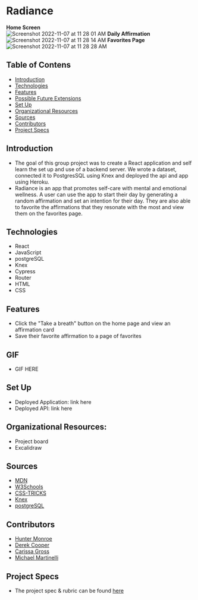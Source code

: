 # Radiance
<b>Home Screen</b><br>
![Screenshot 2022-11-07 at 11 28 01 AM](https://user-images.githubusercontent.com/83977544/200386975-010d2241-286a-4630-b4e8-f553d0bdd049.png)
<b>Daily Affirmation</b><br>
![Screenshot 2022-11-07 at 11 28 14 AM](https://user-images.githubusercontent.com/83977544/200387030-6dda4772-5814-44a3-8dc9-2773bd1df966.png)
<b>Favorites Page</b><br>
![Screenshot 2022-11-07 at 11 28 28 AM](https://user-images.githubusercontent.com/83977544/200387190-664bf23b-f2ef-4cce-8ede-b5e59f71e43c.png)

## Table of Contens
- [Introduction](#introduction)
- [Technologies](#technologies)
- [Features](#features)
- [Possible Future Extensions](#possible-future-extensions)
- [Set Up](#set-up)
- [Organizational Resources](#organizational-resources)
- [Sources](#sources)
- [Contributors](#contributors)
- [Project Specs](#project-specs)

## Introduction
- The goal of this group project was to create a React application and self learn the set up and use of a backend server.  We wrote a dataset, connected it to PostgresSQL using Knex and deployed the api and app using Heroku.
- Radiance is an app that promotes self-care with mental and emotional wellness.  A user can use the app to start their day by generating a random affirmation and set an intention for their day.  They are also able to favorite the affirmations that they resonate with the most and view them on the favorites page.

## Technologies
- React
- JavaScript
- postgreSQL
- Knex
- Cypress
- Router
- HTML
- CSS

## Features
- Click the "Take a breath" button on the home page and view an affirmation card
- Save their favorite affirmation to a page of favorites

## GIF
- GIF HERE

## Set Up
- Deployed Application: link here
- Deployed API: link here

## Organizational Resources:
- Project board
- Excalidraw

## Sources
- [MDN](http://developer.mozilla.org/en-US/)
- [W3Schools](https://www.w3schools.com/)
- [CSS-TRICKS](https://css-tricks.com/)
- [Knex](https://knexjs.org/guide/)
- [postgreSQL](https://www.postgresql.org/docs/current/)

## Contributors
- [Hunter Monroe](https://github.com/Hmonroe2)
- [Derek Cooper](https://github.com/coopercodex)
- [Carissa Gross](https://github.com/carissagross)
- [Michael Martinelli](https://github.com/mmartinelli22)

## Project Specs
- The project spec & rubric can be found [here](https://frontend.turing.edu/projects/module-3/stretch.html)
